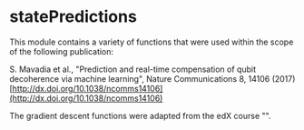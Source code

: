 # statePredictions

This module contains a variety of functions that were used within the scope of the following publication:

S. Mavadia et al., "Prediction and real-time compensation of qubit decoherence via machine learning",
Nature Communications 8, 14106 (2017) [http://dx.doi.org/10.1038/ncomms14106](http://dx.doi.org/10.1038/ncomms14106)

The gradient descent functions were adapted from the edX course "".